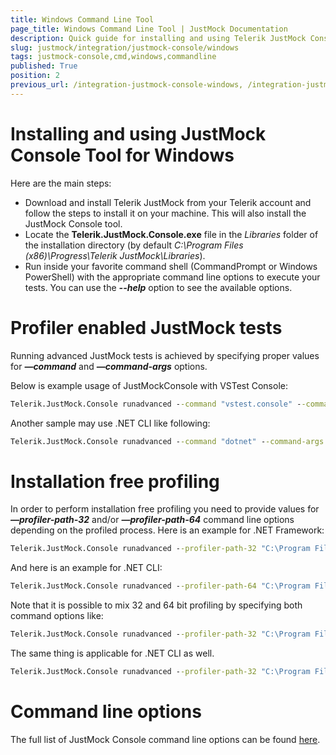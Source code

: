 ```yaml
---
title: Windows Command Line Tool
page_title: Windows Command Line Tool | JustMock Documentation
description: Quick guide for installing and using Telerik JustMock Console as Windows Command Line tool
slug: justmock/integration/justmock-console/windows
tags: justmock-console,cmd,windows,commandline
published: True
position: 2
previous_url: /integration-justmock-console-windows, /integration-justmock-console-windows.html
---
```


# Installing and using JustMock Console Tool for Windows

Here are the main steps:

* Download and install Telerik JustMock from your Telerik account and follow the steps to install it on your machine. This will also install the JustMock Console tool.
* Locate the **Telerik.JustMock.Console.exe** file in the *Libraries* folder of the installation directory (by default *C:\Program Files (x86)\Progress\Telerik JustMock\Libraries*).
* Run inside your favorite command shell (CommandPrompt or Windows PowerShell) with the appropriate command line options to execute your tests. You can use the ***--help*** option to see the available options.

# Profiler enabled JustMock tests

Running advanced JustMock tests is achieved by specifying proper values for ***—command*** and ***—command-args*** options.

Below is example usage of JustMockConsole with VSTest Console:

```bat
Telerik.JustMock.Console runadvanced --command "vstest.console" --command-args "C:\full\path\to\JustMock.Tests.dll"
```

Another sample may use .NET CLI like following:

```bat
Telerik.JustMock.Console runadvanced --command "dotnet" --command-args "vstest \"C:\full\path\to\JustMock.Tests.dll\""
```

# Installation free profiling  

In order to perform installation free profiling you need to provide values for ***—profiler-path-32*** and/or ***—profiler-path-64*** command line options depending on the profiled process. Here is an example for .NET Framework:

```bat
Telerik.JustMock.Console runadvanced --profiler-path-32 "C:\Program Files (x86)\Progress\Telerik JustMock\Libraries\CodeWeaver\32\Telerik.CodeWeaver.Profiler.dll" --command "vstest.console" --command-args "C:\full\path\to\JustMock.Tests.dll"
```

And here is an example for .NET CLI:

```bat
Telerik.JustMock.Console runadvanced --profiler-path-64 "C:\Program Files (x86)\Progress\Telerik JustMock\Libraries\CodeWeaver\64\Telerik.CodeWeaver.Profiler.dll" --command "dotnet" --command-args "vstest \"C:\full\path\to\JustMock.Tests.dll\""
```

Note that it is possible to mix 32 and 64 bit profiling by specifying both command options like:

```bat
Telerik.JustMock.Console runadvanced --profiler-path-32 "C:\Program Files (x86)\Progress\Telerik JustMock\Libraries\CodeWeaver\32\Telerik.CodeWeaver.Profiler.dll" --profiler-path-64 "C:\Program Files (x86)\Progress\Telerik JustMock\Libraries\CodeWeaver\64\Telerik.CodeWeaver.Profiler.dll" --command "vstest.console" --command-args "C:\full\path\to\JustMock.Tests.dll"
```

The same thing is applicable for .NET CLI as well.

```bat
Telerik.JustMock.Console runadvanced --profiler-path-32 "C:\Program Files (x86)\Progress\Telerik JustMock\Libraries\CodeWeaver\32\Telerik.CodeWeaver.Profiler.dll" --profiler-path-64 "C:\Program Files (x86)\Progress\Telerik JustMock\Libraries\CodeWeaver\64\Telerik.CodeWeaver.Profiler.dll" --command "dotnet" --command-args "vstest \"C:\full\path\to\JustMock.Tests.dll\""
```

# Command line options

The full list of JustMock Console command line options can be found <a href="/integration/justmock-console/general#command-line-options" target="_blank">here</a>.